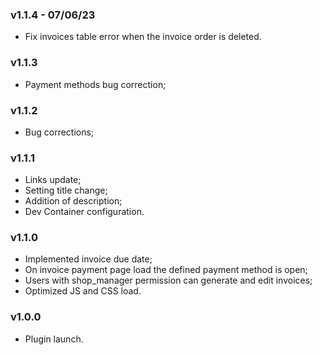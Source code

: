 ### v1.1.4 - 07/06/23
- Fix invoices table error when the invoice order is deleted.

### v1.1.3
- Payment methods bug correction;

### v1.1.2
- Bug corrections;

### v1.1.1
- Links update;
- Setting title change;
- Addition of description;
- Dev Container configuration.

### v1.1.0
- Implemented invoice due date;
- On invoice payment page load the defined payment method is open;
- Users with shop_manager permission can generate and edit invoices;
- Optimized JS and CSS load.

### v1.0.0
- Plugin launch.
